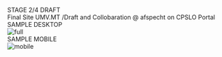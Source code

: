 STAGE 2/4 DRAFT <br />
Final Site UMV.MT /Draft and Collobaration @ afspecht on CPSLO Portal <br />
SAMPLE DESKTOP <br />
![full](https://user-images.githubusercontent.com/101173706/206868309-b6ce36e5-47b1-4835-ae27-ba5be3a026db.png) <br />
SAMPLE MOBILE  <br />
![mobile](https://user-images.githubusercontent.com/101173706/206868336-49662e1a-0140-4e09-82d1-9e0371aa598a.png)

